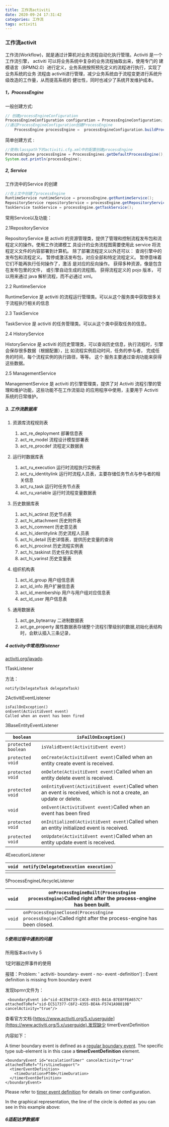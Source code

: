 ```yaml
---
title: 工作流activiti
date: 2020-09-24 17:31:42
categories: 工作流
tags: activiti
---
```


### 工作流activit

工作流(Workflow)，就是通过计算机对业务流程自动化执行管理。Activiti 是一个工作流引擎， activiti 可以将业务系统中复杂的业务流程抽取出来，使用专门的 建模语言（BPMN2.0）进行定义，业务系统按照预先定义的流程进行执行，实现了业务系统的业务 流程由 activiti进行管理，减少业务系统由于流程变更进行系统升级改造的工作量，从而提高系统的 健壮性，同时也减少了系统开发维护成本。 

<!--more-->

##### 1，ProcessEngine 

一般创建方式:

```java
// 创建processEngineConfiguration 
ProcessEngineConfiguration configuration = ProcessEngineConfiguration;  .createProcessEngineConfigurationFromResource("activiti.cfg.xml") 
//通过ProcessEngineConfiguration创建ProcessEngine   
    ProcessEngine processEngine =  processEngineConfiguration.buildProcessEngine();
```

 简单创建方式 :

```java
//使用classpath下的activiti.cfg.xml中的配置创建processEngine   
ProcessEngine processEngine = ProcessEngines.getDefaultProcessEngine();   
System.out.println(processEngine); 
```

##### 2, Service

工作流中的Service 的创建

```java
//在上文中创建了processEngine
RuntimeService runtimeService = processEngine.getRuntimeService();
RepositoryService repositoryService = processEngine.getRepositoryService();
TaskService taskService = processEngine.getTaskService();

```

常用Service以及功能：

2.1RepositoryService 

RepositoryService 是 activiti 的资源管理类，提供了管理和控制流程发布包和流程定义的操作。使用工作流建模工 具设计的业务流程图需要使用此 service 将流程定义文件的内容部署到计算机。 除了部署流程定义以外还可以： 查询引擎中的发布包和流程定义。 暂停或激活发布包，对应全部和特定流程定义。 暂停意味着它们不能再执行任何操作了，激活 是对应的反向操作。 获得多种资源，像是包含在发布包里的文件， 或引擎自动生成的流程图。 获得流程定义的 pojo 版本， 可以用来通过 java 解析流程，而不必通过 xml。

 2.2 RuntimeService 

RuntimeService 是 activiti 的流程运行管理类。可以从这个服务类中获取很多关于流程执行相关的信息 

2.3 TaskService 

TaskService 是 activiti 的任务管理类。可以从这个类中获取任务的信息。

 2.4 HistoryService 

HistoryService 是 activiti 的历史管理类，可以查询历史信息，执行流程时，引擎会保存很多数据（根据配置），比 如流程实例启动时间，任务的参与者， 完成任务的时间，每个流程实例的执行路径，等等。 这个 服务主要通过查询功能来获得这些数据。

 2.5 ManagementService 

ManagementService 是 activiti 的引擎管理类，提供了对 Activiti 流程引擎的管理和维护功能，这些功能不在工作流驱动 的应用程序中使用，主要用于 Activiti 系统的日常维护。



##### 3. 工作流数据库

1. 资源库流程规则表
   1. act_re_deployment 部署信息表
   2. act_re_model 流程设计模型部署表
   3. act_re_procdef 流程定义数据表
2. 运行时数据库表
   1. act_ru_execution 运行时流程执行实例表
   2. act_ru_identitylink 运行时流程人员表，主要存储任务节点与参与者的相关信息
   3. act_ru_task 运行时任务节点表
   4. act_ru_variable 运行时流程变量数据表
3. 历史数据库表
   1. act_hi_actinst 历史节点表
   2. act_hi_attachment 历史附件表
   3. act_hi_comment 历史意见表
   4. act_hi_identitylink 历史流程人员表
   5. act_hi_detail 历史详情表，提供历史变量的查询
   6. act_hi_procinst 历史流程实例表
   7. act_hi_taskinst 历史任务实例表
   8. act_hi_varinst 历史变量表
4. 组织机构表
   1. act_id_group 用户组信息表
   2. act_id_info 用户扩展信息表
   3. act_id_membership 用户与用户组对应信息表
   4. act_id_user 用户信息表

1. 通用数据表
   1. act_ge_bytearray 二进制数据表
   2. act_ge_property 属性数据表存储整个流程引擎级别的数据,初始化表结构时，会默认插入三条记录，



##### 4 activity中常用的listener

[activiti.org/javado](activiti.org/javado).

1TaskListener

方法：

```
notify(DelegateTask delegateTask)
```

2ActivitiEventListener

```
isFailOnException()
onEvent(ActivitiEvent event)
Called when an event has been fired
```

3BaseEntityEventListener

| `boolean`           | `isFailOnException()`                                        |
| ------------------- | ------------------------------------------------------------ |
| `protected boolean` | `isValidEvent(ActivitiEvent event)`                          |
| `protected void`    | `onCreate(ActivitiEvent event)`Called when an entity create event is received. |
| `protected void`    | `onDelete(ActivitiEvent event)`Called when an entity delete event is received. |
| `protected void`    | `onEntityEvent(ActivitiEvent event)`Called when an event is received, which is not a create, an update or delete. |
| `void`              | `onEvent(ActivitiEvent event)`Called when an event has been fired |
| `protected void`    | `onInitialized(ActivitiEvent event)`Called when an entity initialized event is received. |
| `protected void`    | `onUpdate(ActivitiEvent event)`Called when an entity update event is received. |

4ExecutionListener

| `void` | `notify(DelegateExecution execution)` |
| ------ | ------------------------------------- |
|        |                                       |

5ProcessEngineLifecycleListener

| `void` | `onProcessEngineBuilt(ProcessEngine processEngine)`Called right after the process-engine has been built. |
| ------ | ------------------------------------------------------------ |
| `void` | `onProcessEngineClosed(ProcessEngine processEngine)`Called right after the process-engine has been closed. |

##### 5使用过程中遇到的问题

所用版本activity 5

1定时器边界事件的使用

报错：Problem: ' activiti- boundary- event - no- event -definition'] : Event definition is missing from boundary event

发现bpmn文件为：

```
 <boundaryEvent id="sid-4CE94719-C4C8-4915-B41A-B7E8FFEA657C" attachedToRef="sid-EC517377-C6F2-4355-BE4A-F5741A98810B" cancelActivity="true"/>
```

查看官方文档:[https://www.activiti.org/5.x/userguide](https://www.activiti.org/5.x/userguide).发现缺少 timerEventDefinition

内容如下：

A timer boundary event is defined as a [regular boundary event](https://www.activiti.org/5.x/userguide/#bpmnBoundaryEvent). The specific type sub-element is in this case a **timerEventDefinition** element.

```
<boundaryEvent id="escalationTimer" cancelActivity="true" attachedToRef="firstLineSupport">
  <timerEventDefinition>
    <timeDuration>PT4H</timeDuration>
  </timerEventDefinition>
</boundaryEvent>
```

Please refer to [timer event definition](https://www.activiti.org/5.x/userguide/#timerEventDefinitions) for details on timer configuration.

In the graphical representation, the line of the circle is dotted as you can see in this example above:



##### 6适配达梦数据库





